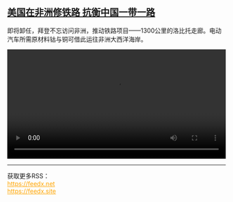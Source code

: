 <!--1733651223000-->
[美国在非洲修铁路 抗衡中国一带一路](https://www.dw.com/zh/%E7%BE%8E%E5%9B%BD%E5%9C%A8%E9%9D%9E%E6%B4%B2%E4%BF%AE%E9%93%81%E8%B7%AF%20%E6%8A%97%E8%A1%A1%E4%B8%AD%E5%9B%BD%E4%B8%80%E5%B8%A6%E4%B8%80%E8%B7%AF/a-70974664)
------

<p>即将卸任，拜登不忘访问非洲，推动铁路项目——1300公里的洛比托走廊。电动汽车所需原材料钴与铜可借此运往非洲大西洋海岸。</small></p><video src="https://tvdownloaddw-a.akamaihd.net/Events/mp4/vdt_zh/2024/dwvgchi241205_usachinaafrika_01icw_AVC_1280x720.mp4" controls style="width:100%"></video><br><hr><div>获取更多RSS：<br><a href="https://feedx.net" style="color:orange" target="_blank">https://feedx.net</a> <br><a href="https://feedx.site" style="color:orange" target="_blank">https://feedx.site</a><br></div>
